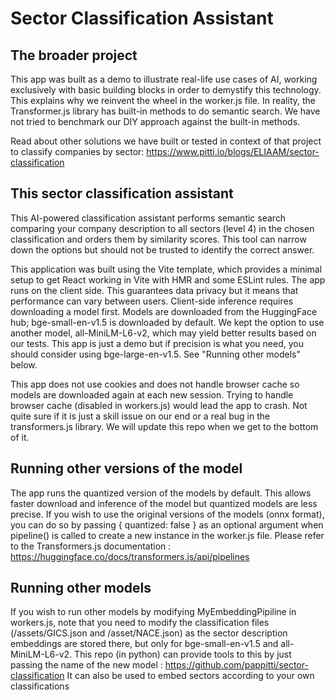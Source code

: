 # Sector Classification Assistant

## The broader project

This app was built as a demo to illustrate real-life use cases of AI, working exclusively with basic building blocks in order to demystify this technology. This explains why we reinvent the wheel in the worker.js file. In reality, the Transformer.js library has built-in methods to do semantic search. We have not tried to benchmark our DIY approach against the built-in methods.  

Read about other solutions we have built or tested in context of that project to classify companies by sector: https://www.pitti.io/blogs/ELIAAM/sector-classification 

## This sector classification assistant

This AI-powered classification assistant performs semantic search comparing your company description to all sectors (level 4) in the chosen classification and orders them by similarity scores. This tool can narrow down the options but should not be trusted to identify the correct answer.   

This application was built using the Vite template, which provides a minimal setup to get React working in Vite with HMR and some ESLint rules. The app runs on the client side. This guarantees data privacy but it means that performance can vary between users. Client-side inference requires downloading a model first. Models are downloaded from the HuggingFace hub; bge-small-en-v1.5 is downloaded by default. We kept the option to use another model, all-MiniLM-L6-v2, which may yield better results based on our tests. This app is just a demo but if precision is what you need, you should consider using bge-large-en-v1.5. See "Running other models" below.  

This app does not use cookies and does not handle browser cache so models are downloaded again at each new session. Trying to handle browser cache (disabled in workers.js) would lead the app to crash. Not quite sure if it is just a skill issue on our end or a real bug in the transformers.js library. We will update this repo when we get to the bottom of it.

## Running other versions of the model

The app runs the quantized version of the models by default. This allows faster download and inference of the model but quantized models are less precise. If you wish to use the original versions of the models (onnx format), you can do so by passing { quantized: false } as an optional argument when pipeline() is called to create a new instance in the worker.js file. Please refer to the Transformers.js documentation : https://huggingface.co/docs/transformers.js/api/pipelines

## Running other models

If you wish to run other models by modifying MyEmbeddingPipiline in workers.js, note that you need to modify the classification files (/assets/GICS.json and /asset/NACE.json) as the sector description embeddings are stored there, but only for bge-small-en-v1.5 and all-MiniLM-L6-v2. This repo (in python) can provide tools to this by just passing the name of the new model : https://github.com/pappitti/sector-classification
It can also be used to embed sectors according to your own classifications
